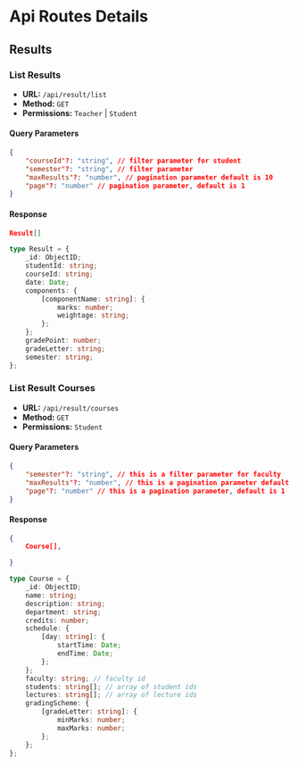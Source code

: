# Api Routes Details

## Results

### List Results

-   **URL:** `/api/result/list`
-   **Method:** `GET`
-   **Permissions:** `Teacher` | `Student`

#### Query Parameters

```json
{
	"courseId"?: "string", // filter parameter for student
	"semester"?: "string", // filter parameter
	"maxResults"?: "number", // pagination parameter default is 10
	"page"?: "number" // pagination parameter, default is 1
}
```

#### Response

```json
Result[]


```

```typescript
type Result = {
	_id: ObjectID;
	studentId: string;
	courseId: string;
	date: Date;
	components: {
		[componentName: string]: {
			marks: number;
			weightage: string;
		};
	};
	gradePoint: number;
	gradeLetter: string;
	semester: string;
};
```

### List Result Courses

-   **URL:** `/api/result/courses`
-   **Method:** `GET`
-   **Permissions:** `Student`

#### Query Parameters

```json
{
	"semester"?: "string", // this is a filter parameter for faculty
	"maxResults"?: "number", // this is a pagination parameter default is 10
	"page"?: "number" // this is a pagination parameter, default is 1
}
```

#### Response

```json
{
	Course[],

}

```

```typescript
type Course = {
	_id: ObjectID;
	name: string;
	description: string;
	department: string;
	credits: number;
	schedule: {
		[day: string]: {
			startTime: Date;
			endTime: Date;
		};
	};
	faculty: string; // faculty id
	students: string[]; // array of student ids
	lectures: string[]; // array of lecture ids
	gradingScheme: {
		[gradeLetter: string]: {
			minMarks: number;
			maxMarks: number;
		};
	};
};
```
